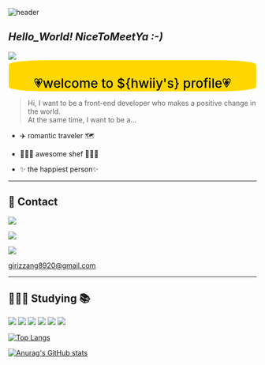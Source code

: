 ![header](https://capsule-render.vercel.app/api?type=waving&color=random&height=300&section=header&text=Hwiiy's%20page&fontSize=90)


## _Hello_World! NiceToMeetYa :-)_


<img src="https://i.ibb.co/g66GTvX/welcome-Memoticon.png"> <span class="title" style="border:1px solid white; border-radius: 15%; background-color: gold; color: black; font-weight: 500; display:flex; text-align:center; justify-content:center; font-size:26px;" ><br>💗welcome to ${hwiiy's} profile💗<span>

</img>

>Hi, I want to be a front-end developer who makes a positive change in the world.<br>
At the same time, I want to be a...


- ✈️ romantic traveler 🗺

- 👩🏻‍🍳 awesome shef 👩🏻‍🍳

- ✨ the happiest person✨


---


## 📱 Contact 


<a href="https://velog.io/@hwiiy"><img src="https://img.shields.io/badge/Velog-3DDC84?style=flat-square&logo=Blogger&logoColor=white"/></a>


<a href="https://instagram.com/hwi__j0812"><img src="https://img.shields.io/badge/Instargram-E4405F?style=flat-square&logo=instagram&logoColor=white"/></a> 



<img src="https://img.shields.io/badge/Gmail-EA4335?style=flat-square&logo=gmail&logoColor=white" class="hover" /> <p class="text">girizzang8920@gmail.com</p>


---


## 👩🏻‍💻 Studying 📚


<img src="https://img.shields.io/badge/JavaScript-F7DF1E?style=flat-square&logo=javascript&logoColor=white"/> <img src="https://img.shields.io/badge/HTML5-E34F26?style=flat-square&logo=html5&logoColor=white"/> <img src="https://img.shields.io/badge/CSS3-1572B6?style=flat-square&logo=css3&logoColor=white"/> <img src="https://img.shields.io/badge/Python-3776AB?style=flat-square&logo=python&logoColor=white"/> <img src="https://img.shields.io/badge/C++-00599C?style=flat-square&logo=cplusplus&logoColor=white"/> <img src="https://img.shields.io/badge/React-61DAFB?style=flat-square&logo=react&logoColor=white"/>


[![Top Langs](https://github-readme-stats.vercel.app/api/top-langs/?username=hwiiy)](https://github.com/hwiiy/github-readme-stats)



[![Anurag's GitHub stats](https://github-readme-stats.vercel.app/api?username=hwiiy)](https://github.com/hwiiy/github-readme-stats)

